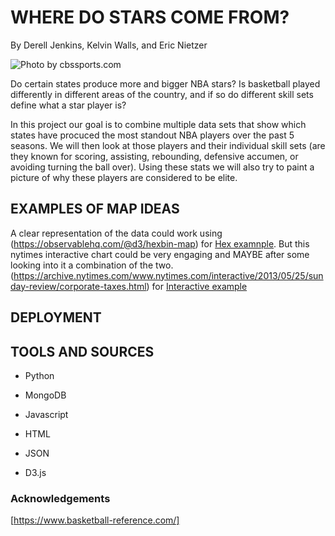 # WHERE DO STARS COME FROM?
By Derell Jenkins, Kelvin Walls, and Eric Nietzer

![Photo by cbssports.com](Images/Stars.png)

Do certain states produce more and bigger NBA stars? Is basketball played differently in different areas of the country, and if so do different skill sets define what a star player is?

In this project our goal is to combine multiple data sets that show which states have procuced the most standout NBA players over the past 5 seasons. We will then look at those players and their individual skill sets (are they known for scoring, assisting, rebounding, defensive accumen, or avoiding turning the ball over). Using these stats we will also try to paint a picture of why these players are considered to be elite.

## EXAMPLES OF MAP IDEAS

A clear representation of the data could work using (https://observablehq.com/@d3/hexbin-map) for [Hex examnple](Images/Hex.png). But this nytimes interactive chart could be very engaging and MAYBE after some looking into it a combination of the two.
(https://archive.nytimes.com/www.nytimes.com/interactive/2013/05/25/sunday-review/corporate-taxes.html) for [Interactive example](Images/Interactive_blob.png)

## DEPLOYMENT


## TOOLS AND SOURCES

* Python 

* MongoDB

* Javascript

* HTML

* JSON

* D3.js 

### Acknowledgements

[https://www.basketball-reference.com/]